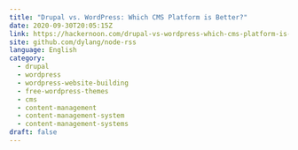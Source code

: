 ```yaml
---
title: "Drupal vs. WordPress: Which CMS Platform is Better?"
date: 2020-09-30T20:05:15Z
link: https://hackernoon.com/drupal-vs-wordpress-which-cms-platform-is-better-a44u3tcg?source=rss&utm_medium=RSS&utm_source=news.12bit.vn
site: github.com/dylang/node-rss
language: English
category:
  - drupal
  - wordpress
  - wordpress-website-building
  - free-wordpress-themes
  - cms
  - content-management
  - content-management-system
  - content-management-systems
draft: false
---
```

